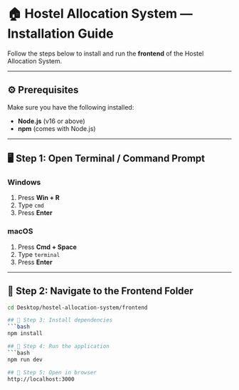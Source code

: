 # 🏠 Hostel Allocation System — Installation Guide

Follow the steps below to install and run the **frontend** of the Hostel Allocation System.

---

## ⚙️ Prerequisites
Make sure you have the following installed:
- **Node.js** (v16 or above)
- **npm** (comes with Node.js)

---

## 🖥️ Step 1: Open Terminal / Command Prompt

### Windows
1. Press **Win + R**
2. Type `cmd`
3. Press **Enter**

### macOS
1. Press **Cmd + Space**
2. Type `terminal`
3. Press **Enter**

---

## 📂 Step 2: Navigate to the Frontend Folder
```bash
cd Desktop/hostel-allocation-system/frontend

## 📂 Step 3: Install dependencies
```bash
npm install

## 📂 Step 4: Run the application
```bash
npm run dev

## 📂 Step 5: Open in browser
http://localhost:3000
